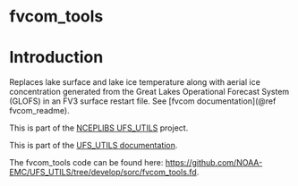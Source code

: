 
# fvcom_tools

# Introduction

Replaces lake surface and lake ice temperature along with aerial ice
concentration generated from the Great Lakes Operational Forecast
System (GLOFS) in an FV3 surface restart file. See [fvcom
documentation](@ref fvcom_readme).

This is part of the [NCEPLIBS
UFS_UTILS](https://github.com/NOAA-EMC/UFS_UTILS) project.

This is part of the <a href="../index.html">UFS_UTILS documentation</a>.

The fvcom_tools code can be found here:
https://github.com/NOAA-EMC/UFS_UTILS/tree/develop/sorc/fvcom_tools.fd.

